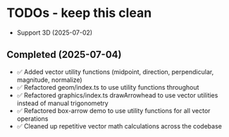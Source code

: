 # TODOs - keep this clean

- Support 3D (2025-07-02)

## Completed (2025-07-04)

- ✅ Added vector utility functions (midpoint, direction, perpendicular, magnitude, normalize)
- ✅ Refactored geom/index.ts to use utility functions throughout
- ✅ Refactored graphics/index.ts drawArrowhead to use vector utilities instead of manual trigonometry
- ✅ Refactored box-arrow demo to use utility functions for all vector operations
- ✅ Cleaned up repetitive vector math calculations across the codebase

